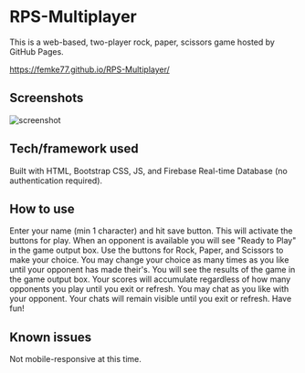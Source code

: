 # RPS-Multiplayer

This is a web-based, two-player rock, paper, scissors game hosted by GitHub Pages. 

https://femke77.github.io/RPS-Multiplayer/

## Screenshots

![screenshot](https://user-images.githubusercontent.com/23327932/70746698-27d66900-1cdb-11ea-9b2b-eabd741b72c8.png)

## Tech/framework used

Built with HTML, Bootstrap CSS, JS, and Firebase Real-time Database (no authentication required).

## How to use

Enter your name (min 1 character) and hit save button. This will activate the buttons for play. When an opponent is available you will see "Ready to Play" in the game output box. Use the buttons for Rock, Paper, and Scissors to make your choice. You may change your choice as many times as you like until your opponent has made their's. You will see the results of the game in the game output box. Your scores will accumulate regardless of how many opponents you play until you exit or refresh. You may chat as you like with your opponent. Your chats will remain visible until you exit or refresh. Have fun!

## Known issues

Not mobile-responsive at this time. 